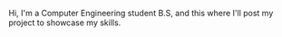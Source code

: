 Hi, I'm a Computer Engineering student B.S, and this where I'll post my project to showcase my skills.
